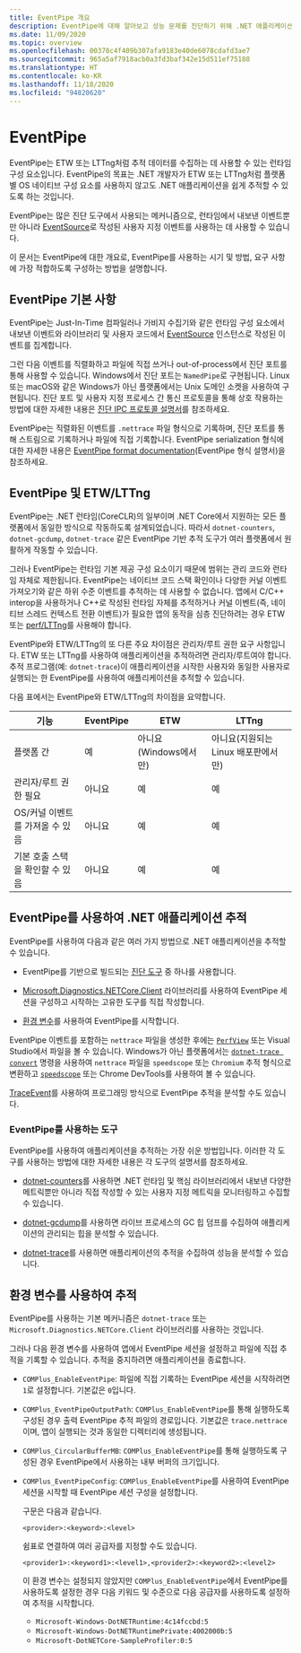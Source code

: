 ```yaml
---
title: EventPipe 개요
description: EventPipe에 대해 알아보고 성능 문제를 진단하기 위해 .NET 애플리케이션 추적에 이를 사용하는 방법을 알아봅니다.
ms.date: 11/09/2020
ms.topic: overview
ms.openlocfilehash: 00378c4f409b307afa9183e40de6078cdafd3ae7
ms.sourcegitcommit: 965a5af7918acb0a3fd3baf342e15d511ef75188
ms.translationtype: HT
ms.contentlocale: ko-KR
ms.lasthandoff: 11/18/2020
ms.locfileid: "94820620"
---
```

# <a name="eventpipe"></a>EventPipe

EventPipe는 ETW 또는 LTTng처럼 추적 데이터를 수집하는 데 사용할 수 있는 런타임 구성 요소입니다. EventPipe의 목표는 .NET 개발자가 ETW 또는 LTTng처럼 플랫폼별 OS 네이티브 구성 요소를 사용하지 않고도 .NET 애플리케이션을 쉽게 추적할 수 있도록 하는 것입니다.

EventPipe는 많은 진단 도구에서 사용되는 메커니즘으로, 런타임에서 내보낸 이벤트뿐만 아니라 [EventSource](xref:System.Diagnostics.Tracing.EventSource)로 작성된 사용자 지정 이벤트를 사용하는 데 사용할 수 있습니다.

이 문서는 EventPipe에 대한 개요로, EventPipe를 사용하는 시기 및 방법, 요구 사항에 가장 적합하도록 구성하는 방법을 설명합니다.

## <a name="eventpipe-basics"></a>EventPipe 기본 사항

EventPipe는 Just-In-Time 컴파일러나 가비지 수집기와 같은 런타임 구성 요소에서 내보낸 이벤트와 라이브러리 및 사용자 코드에서 [EventSource](xref:System.Diagnostics.Tracing.EventSource) 인스턴스로 작성된 이벤트를 집계합니다.

그런 다음 이벤트를 직렬화하고 파일에 직접 쓰거나 out-of-process에서 진단 포트를 통해 사용할 수 있습니다. Windows에서 진단 포트는 `NamedPipe`로 구현됩니다. Linux 또는 macOS와 같은 Windows가 아닌 플랫폼에서는 Unix 도메인 소켓을 사용하여 구현됩니다. 진단 포트 및 사용자 지정 프로세스 간 통신 프로토콜을 통해 상호 작용하는 방법에 대한 자세한 내용은 [진단 IPC 프로토콜 설명서](https://github.com/dotnet/diagnostics/blob/master/documentation/design-docs/ipc-protocol.md)를 참조하세요.

EventPipe는 직렬화된 이벤트를 `.nettrace` 파일 형식으로 기록하며, 진단 포트를 통해 스트림으로 기록하거나 파일에 직접 기록합니다. EventPipe serialization 형식에 대한 자세한 내용은 [EventPipe format documentation](https://github.com/microsoft/perfview/blob/master/src/TraceEvent/EventPipe/EventPipeFormat.md)(EventPipe 형식 설명서)을 참조하세요.

## <a name="eventpipe-vs-etwlttng"></a>EventPipe 및 ETW/LTTng

EventPipe는 .NET 런타임(CoreCLR)의 일부이며 .NET Core에서 지원하는 모든 플랫폼에서 동일한 방식으로 작동하도록 설계되었습니다. 따라서 `dotnet-counters`, `dotnet-gcdump`, `dotnet-trace` 같은 EventPipe 기반 추적 도구가 여러 플랫폼에서 원활하게 작동할 수 있습니다.

그러나 EventPipe는 런타임 기본 제공 구성 요소이기 때문에 범위는 관리 코드와 런타임 자체로 제한됩니다. EventPipe는 네이티브 코드 스택 확인이나 다양한 커널 이벤트 가져오기와 같은 하위 수준 이벤트를 추적하는 데 사용할 수 없습니다. 앱에서 C/C++ interop을 사용하거나 C++로 작성된 런타임 자체를 추적하거나 커널 이벤트(즉, 네이티브 스레드 컨텍스트 전환 이벤트)가 필요한 앱의 동작을 심층 진단하려는 경우 ETW 또는 [perf/LTTng](./trace-perfcollect-lttng.md)를 사용해야 합니다.

EventPipe와 ETW/LTTng의 또 다른 주요 차이점은 관리자/루트 권한 요구 사항입니다. ETW 또는 LTTng를 사용하여 애플리케이션을 추적하려면 관리자/루트여야 합니다. 추적 프로그램(예: `dotnet-trace`)이 애플리케이션을 시작한 사용자와 동일한 사용자로 실행되는 한 EventPipe를 사용하여 애플리케이션을 추적할 수 있습니다.

다음 표에서는 EventPipe와 ETW/LTTng의 차이점을 요약합니다.

|기능|EventPipe|ETW|LTTng|
|-------|---------|---|-----------|
|플랫폼 간|예|아니요(Windows에서만)|아니요(지원되는 Linux 배포판에서만)|
|관리자/루트 권한 필요|아니요|예|예|
|OS/커널 이벤트를 가져올 수 있음|아니요|예|예|
|기본 호출 스택을 확인할 수 있음|아니요|예|예|

## <a name="use-eventpipe-to-trace-your-net-application"></a>EventPipe를 사용하여 .NET 애플리케이션 추적

EventPipe를 사용하여 다음과 같은 여러 가지 방법으로 .NET 애플리케이션을 추적할 수 있습니다.

* EventPipe를 기반으로 빌드되는 [진단 도구](#tools-that-use-eventpipe) 중 하나를 사용합니다.

* [Microsoft.Diagnostics.NETCore.Client](https://github.com/dotnet/diagnostics/blob/master/documentation/diagnostics-client-library-instructions.md) 라이브러리를 사용하여 EventPipe 세션을 구성하고 시작하는 고유한 도구를 직접 작성합니다.

* [환경 변수](#trace-using-environment-variables)를 사용하여 EventPipe를 시작합니다.

EventPipe 이벤트를 포함하는 `nettrace` 파일을 생성한 후에는 [`PerfView`](https://github.com/Microsoft/perfview#perfview-overview) 또는 Visual Studio에서 파일을 볼 수 있습니다. Windows가 아닌 플랫폼에서는 [`dotnet-trace convert`](./dotnet-trace.md#dotnet-trace-convert) 명령을 사용하여 `nettrace` 파일을 `speedscope` 또는 `Chromium` 추적 형식으로 변환하고 [`speedscope`](https://www.speedscope.app/) 또는 Chrome DevTools를 사용하여 볼 수 있습니다.

[TraceEvent](https://github.com/Microsoft/perfview/blob/master/documentation/TraceEvent/TraceEventLibrary.md)를 사용하여 프로그래밍 방식으로 EventPipe 추적을 분석할 수도 있습니다.

### <a name="tools-that-use-eventpipe"></a>EventPipe를 사용하는 도구

EventPipe를 사용하여 애플리케이션을 추적하는 가장 쉬운 방법입니다. 이러한 각 도구를 사용하는 방법에 대한 자세한 내용은 각 도구의 설명서를 참조하세요.

* [dotnet-counters](./dotnet-counters.md)를 사용하면 .NET 런타임 및 핵심 라이브러리에서 내보낸 다양한 메트릭뿐만 아니라 직접 작성할 수 있는 사용자 지정 메트릭을 모니터링하고 수집할 수 있습니다.

* [dotnet-gcdump](./dotnet-gcdump.md)를 사용하면 라이브 프로세스의 GC 힙 덤프를 수집하여 애플리케이션의 관리되는 힙을 분석할 수 있습니다.

* [dotnet-trace](./dotnet-trace.md)를 사용하면 애플리케이션의 추적을 수집하여 성능을 분석할 수 있습니다.

## <a name="trace-using-environment-variables"></a>환경 변수를 사용하여 추적

EventPipe를 사용하는 기본 메커니즘은 `dotnet-trace` 또는 `Microsoft.Diagnostics.NETCore.Client` 라이브러리를 사용하는 것입니다.

그러나 다음 환경 변수를 사용하여 앱에서 EventPipe 세션을 설정하고 파일에 직접 추적을 기록할 수 있습니다. 추적을 중지하려면 애플리케이션을 종료합니다.

* `COMPlus_EnableEventPipe`: 파일에 직접 기록하는 EventPipe 세션을 시작하려면 `1`로 설정합니다. 기본값은 `0`입니다.

* `COMPlus_EventPipeOutputPath`: `COMPlus_EnableEventPipe`를 통해 실행하도록 구성된 경우 출력 EventPipe 추적 파일의 경로입니다. 기본값은 `trace.nettrace`이며, 앱이 실행되는 것과 동일한 디렉터리에 생성됩니다.

* `COMPlus_CircularBufferMB`: `COMPlus_EnableEventPipe`를 통해 실행하도록 구성된 경우 EventPipe에서 사용하는 내부 버퍼의 크기입니다.

* `COMPlus_EventPipeConfig`: `COMPlus_EnableEventPipe`를 사용하여 EventPipe 세션을 시작할 때 EventPipe 세션 구성을 설정합니다.

  구문은 다음과 같습니다.

  `<provider>:<keyword>:<level>`

  쉼표로 연결하여 여러 공급자를 지정할 수도 있습니다.

  `<provider1>:<keyword1>:<level1>,<provider2>:<keyword2>:<level2>`

  이 환경 변수는 설정되지 않았지만 `COMPlus_EnableEventPipe`에서 EventPipe를 사용하도록 설정한 경우 다음 키워드 및 수준으로 다음 공급자를 사용하도록 설정하여 추적을 시작합니다.

  - `Microsoft-Windows-DotNETRuntime:4c14fccbd:5`
  - `Microsoft-Windows-DotNETRuntimePrivate:4002000b:5`
  - `Microsoft-DotNETCore-SampleProfiler:0:5`
